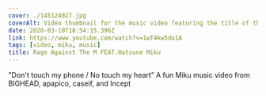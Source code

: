 ```yaml
---
cover: ./145124027.jpg
coverAlt: Video thumbnail for the music video featuring the title of the song and an anime character in the background
date: 2020-03-10T18:54:15.396Z
link: https://www.youtube.com/watch?v=1wT4kw5do1A
tags: [video, miku, music]
title: Rage Against The M FEAT.Hatsune Miku
---
```


"Don't touch my phone / No touch my heart” A fun Miku music video from BIGHEAD, apapico, caseif, and Incept
